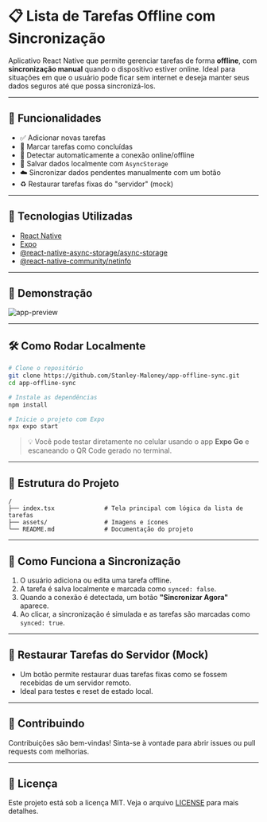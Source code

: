 # 📋 Lista de Tarefas Offline com Sincronização

Aplicativo React Native que permite gerenciar tarefas de forma **offline**, com **sincronização manual** quando o dispositivo estiver online. Ideal para situações em que o usuário pode ficar sem internet e deseja manter seus dados seguros até que possa sincronizá-los.

---

## 🚀 Funcionalidades

- ✅ Adicionar novas tarefas
- 🔄 Marcar tarefas como concluídas
- 📶 Detectar automaticamente a conexão online/offline
- 💾 Salvar dados localmente com `AsyncStorage`
- ☁️ Sincronizar dados pendentes manualmente com um botão
- ♻️ Restaurar tarefas fixas do "servidor" (mock)

---

## 🧠 Tecnologias Utilizadas

- [React Native](https://reactnative.dev/)
- [Expo](https://expo.dev/)
- [@react-native-async-storage/async-storage](https://github.com/react-native-async-storage/async-storage)
- [@react-native-community/netinfo](https://github.com/react-native-netinfo/react-native-netinfo)

---

## 📱 Demonstração

<!-- Substitua pela imagem real depois -->
![app-preview](./assets/preview.png)

---

## 🛠️ Como Rodar Localmente

```bash
# Clone o repositório
git clone https://github.com/Stanley-Maloney/app-offline-sync.git
cd app-offline-sync

# Instale as dependências
npm install

# Inicie o projeto com Expo
npx expo start
```

> 💡 Você pode testar diretamente no celular usando o app **Expo Go** e escaneando o QR Code gerado no terminal.

---

## 📂 Estrutura do Projeto

```
/
├── index.tsx              # Tela principal com lógica da lista de tarefas
├── assets/                # Imagens e ícones
└── README.md              # Documentação do projeto
```

---

## 🔄 Como Funciona a Sincronização

1. O usuário adiciona ou edita uma tarefa offline.
2. A tarefa é salva localmente e marcada como `synced: false`.
3. Quando a conexão é detectada, um botão **"Sincronizar Agora"** aparece.
4. Ao clicar, a sincronização é simulada e as tarefas são marcadas como `synced: true`.

---

## 🧪 Restaurar Tarefas do Servidor (Mock)

- Um botão permite restaurar duas tarefas fixas como se fossem recebidas de um servidor remoto.
- Ideal para testes e reset de estado local.

---

## 🤝 Contribuindo

Contribuições são bem-vindas! Sinta-se à vontade para abrir issues ou pull requests com melhorias.

---

## 📄 Licença

Este projeto está sob a licença MIT. Veja o arquivo [LICENSE](LICENSE) para mais detalhes.
